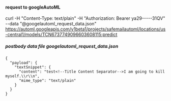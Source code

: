 #### request to googleAutoML 

curl -H "Content-Type: text/plain" -H "Authorization: Bearer ya29-----31QV" --data "@googelautoml_request_data.json"  https://automl.googleapis.com/v1beta1/projects/safemailautoml/locations/us-central1/models/TCN6737749096603608115:predict

 
##### postbody data file  googelautoml_request_data.json
```
{
  "payload": {
    "textSnippet": {
      "content": "test<!--Title Content Separator-->I am going to kill myself.\\r\\n",
      "mime_type": "text/plain"
    }
  }
}
```


